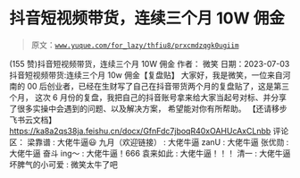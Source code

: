 # 抖音短视频带货，连续三个月 10W 佣金

> 原文：[`www.yuque.com/for_lazy/thfiu8/prxcmdzqgk0ugiim`](https://www.yuque.com/for_lazy/thfiu8/prxcmdzqgk0ugiim)

<ne-h2 id="dfb77331" data-lake-id="dfb77331"><ne-heading-ext><ne-heading-anchor></ne-heading-anchor><ne-heading-fold></ne-heading-fold></ne-heading-ext><ne-heading-content><ne-text id="ucba0d337">(155 赞)抖音短视频带货，连续三个月 10W 佣金</ne-text></ne-heading-content></ne-h2> <ne-p id="u1ac9dbc4" data-lake-id="u1ac9dbc4"><ne-text id="u23f89e02">作者： 微笑</ne-text></ne-p> <ne-p id="uc21b30eb" data-lake-id="uc21b30eb"><ne-text id="uf47edce0">日期：2023-07-03</ne-text></ne-p> <ne-p id="u4bdbddbf" data-lake-id="u4bdbddbf"><ne-text id="uc87dee85">抖音短视频带货:连续三个月 10w 佣金【复盘贴】</ne-text></ne-p> <ne-p id="u489def6f" data-lake-id="u489def6f"><ne-text id="ub90cd8b7">大家好，我是微笑，一位来自河南的 00 后创业者，已经在生财写了自己在抖音带货两个月的复盘贴了，这是第三个月，</ne-text></ne-p> <ne-p id="uf3aa4e50" data-lake-id="uf3aa4e50"><ne-text id="uab1a4cb3">这次 6 月份的复盘，我把自己的抖音账号拿来给大家当起号对标、并分享了很多实操中会遇到的问题、以及解决方案，</ne-text></ne-p> <ne-p id="u25b0dc8b" data-lake-id="u25b0dc8b"><ne-text id="uee38eb24">希望能对你有所帮助。</ne-text></ne-p> <ne-p id="u740f9679" data-lake-id="u740f9679"><ne-text id="uaa974f08">【还请移步飞书云文档】</ne-text> [<ne-text id="u08779cca">https://ka8a2qs38ja.feishu.cn/docx/GfnFdc7jboqR40xOAHUcAxCLnbb</ne-text>](https://ka8a2qs38ja.feishu.cn/docx/GfnFdc7jboqR40xOAHUcAxCLnbb)</ne-p> <ne-hole id="u14d16b3f" data-lake-id="u14d16b3f"><ne-card data-card-name="hr" data-card-type="block" id="LUOfA" data-event-boundary="card"><ne-p id="u41feb3dc" data-lake-id="u41feb3dc"><ne-text id="ucaadc862">评论区：</ne-text></ne-p> <ne-p id="ud636f0b0" data-lake-id="ud636f0b0"><ne-text id="ue473a413">梁靠谱 : 大佬牛逼😃</ne-text> <ne-text id="u0e0eb33b">九月（欢迎链接） : 大佬牛逼</ne-text> <ne-text id="u0f539b00">zanU : 大佬牛逼</ne-text> <ne-text id="u25554dae">张优勋 : 大佬牛逼</ne-text> <ne-text id="ucfdcc484">奋斗 ing～ : 大佬牛逼！666</ne-text> <ne-text id="u9ebe2fcb">袁来如此 : 大佬牛逼！！！</ne-text> <ne-text id="u7d68855c">清一 : 大佬牛逼</ne-text> <ne-text id="u9628ff73">坏脾气的小可爱 : 微笑太牛了吧</ne-text></ne-p></ne-card></ne-hole>
